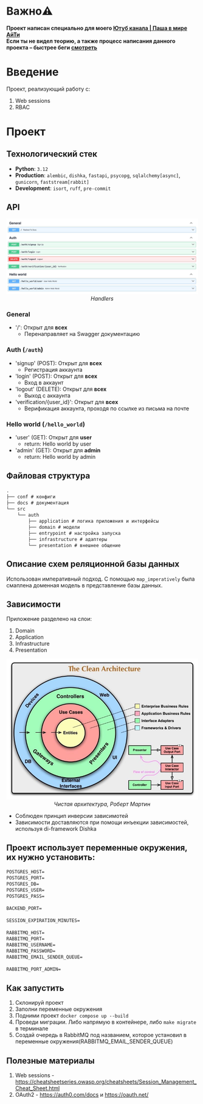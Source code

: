# Важно⚠️
**Проект написан специально для моего [Ютуб канала | Паша в мире АйТи](https://www.youtube.com/@PashaVmireIT) \
Если ты не видел теорию, а также процесс написания данного проекта – быстрее беги [смотреть](https://www.youtube.com/@PashaVmireIT)**

# Введение
Проект, реализующий работу с:
1. Web sessions
2. RBAC

# Проект
## Технологический стек
- **Python**: `3.12`
- **Production**: `alembic`, `dishka`, `fastapi`, `psycopg`, `sqlalchemy[async]`, `gunicorn`, `faststream[rabbit]`
- **Development**: `isort`, `ruff`, `pre-commit`


## API
<p align="center">
  <img src="docs/API.png" />
  <br><em>Handlers</em>
</p>

### General
- '/': Открыт для **всех**
   - Перенаправляет на Swagger документацию

### Auth (`/auth`)

- 'signup' (POST): Открыт для **всех**
  - Регистрация аккаунта
- 'login' (POST): Открыт для **всех**
  - Вход в аккаунт
- 'logout' (DELETE): Открыт для **всех**
  - Выход с аккаунта
- 'verification/{user_id}': Открыт для **всех**
  - Верификация аккаунта, проходя по ссылке из письма на почте

### Hello world (`/hello_world`)
- 'user' (GET): Открыт для **user**
  - return: Hello world by user
- 'admin' (GET): Открыт для **admin**
  - return: Hello world by admin

## Файловая структура

```
.
├── conf # конфиги
├── docs # документация
└── src
    └── auth
        ├── application # логика приложения и интерфейсы
        ├── domain # модели
        ├── entrypoint # настройка запуска
        ├── infrastructure # адаптеры
        └── presentation # внешнее общение

```

## Описание схем реляционной базы данных
Использован императивный подход. С помощью `map_imperatively` была смаплена доменная модель в представление базы данных.

## Зависимости
Приложение разделено на слои:
1. Domain
2. Application
3. Infrastructure
4. Presentation

<p align="center">
  <img src="docs/CA.jpg" alt="Correct Dependency with DI" />
  <br><em>Чистая архитектура, Роберт Мартин</em>
</p>

- Соблюден принцип инверсии зависимотей
- Зависимости доставляются при помощи инъекции зависимостей, используя di-framework Dishka

## Проект использует переменные окружения, их нужно установить:
```
POSTGRES_HOST=
POSTGRES_PORT=
POSTGRES_DB=
POSTGRES_USER=
POSTGRES_PASS=

BACKEND_PORT=

SESSION_EXPIRATION_MINUTES=

RABBITMQ_HOST=
RABBITMQ_PORT=
RABBITMQ_USERNAME=
RABBITMQ_PASSWORD=
RABBITMQ_EMAIL_SENDER_QUEUE=

RABBITMQ_PORT_ADMIN=
```

## Как запустить
1. Склонируй проект
2. Заполни переменные окружения
3. Подними проект ``docker compose up --build``
4. Проведи миграции. Либо напрямую в контейнере, либо ``make migrate`` в терминале
5. Создай очередь в RabbitMQ под названием, которое установил в переменные окружения(RABBITMQ_EMAIL_SENDER_QUEUE)

## Полезные материалы
1. Web sessions - https://cheatsheetseries.owasp.org/cheatsheets/Session_Management_Cheat_Sheet.html
2. OAuth2 - https://auth0.com/docs и https://oauth.net/
